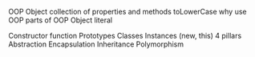 OOP
Object
collection of properties and methods
toLowerCase
why use OOP
parts of OOP
Object literal

Constructor function
Prototypes
Classes
Instances (new, this)
4 pillars
Abstraction Encapsulation Inheritance Polymorphism